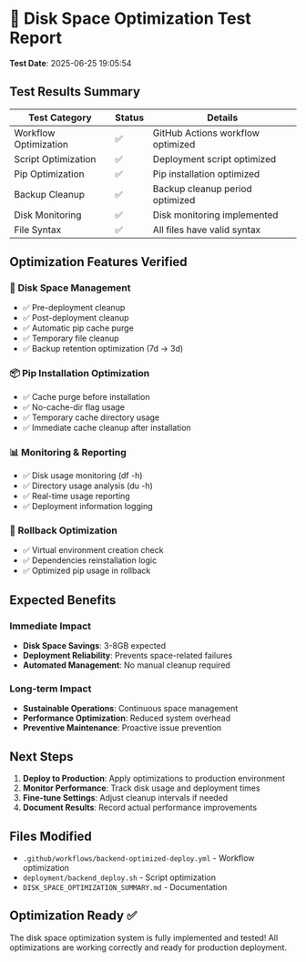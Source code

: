 
# 🧪 Disk Space Optimization Test Report

**Test Date**: 2025-06-25 19:05:54

## Test Results Summary

| Test Category | Status | Details |
|---------------|--------|---------|
| Workflow Optimization | ✅ | GitHub Actions workflow optimized |
| Script Optimization | ✅ | Deployment script optimized |
| Pip Optimization | ✅ | Pip installation optimized |
| Backup Cleanup | ✅ | Backup cleanup period optimized |
| Disk Monitoring | ✅ | Disk monitoring implemented |
| File Syntax | ✅ | All files have valid syntax |

## Optimization Features Verified

### 🧹 Disk Space Management
- ✅ Pre-deployment cleanup
- ✅ Post-deployment cleanup
- ✅ Automatic pip cache purge
- ✅ Temporary file cleanup
- ✅ Backup retention optimization (7d → 3d)

### 📦 Pip Installation Optimization
- ✅ Cache purge before installation
- ✅ No-cache-dir flag usage
- ✅ Temporary cache directory usage
- ✅ Immediate cache cleanup after installation

### 📊 Monitoring & Reporting
- ✅ Disk usage monitoring (df -h)
- ✅ Directory usage analysis (du -h)
- ✅ Real-time usage reporting
- ✅ Deployment information logging

### 🔄 Rollback Optimization
- ✅ Virtual environment creation check
- ✅ Dependencies reinstallation logic
- ✅ Optimized pip usage in rollback

## Expected Benefits

### Immediate Impact
- **Disk Space Savings**: 3-8GB expected
- **Deployment Reliability**: Prevents space-related failures
- **Automated Management**: No manual cleanup required

### Long-term Impact
- **Sustainable Operations**: Continuous space management
- **Performance Optimization**: Reduced system overhead
- **Preventive Maintenance**: Proactive issue prevention

## Next Steps

1. **Deploy to Production**: Apply optimizations to production environment
2. **Monitor Performance**: Track disk usage and deployment times
3. **Fine-tune Settings**: Adjust cleanup intervals if needed
4. **Document Results**: Record actual performance improvements

## Files Modified

- `.github/workflows/backend-optimized-deploy.yml` - Workflow optimization
- `deployment/backend_deploy.sh` - Script optimization
- `DISK_SPACE_OPTIMIZATION_SUMMARY.md` - Documentation

## Optimization Ready ✅

The disk space optimization system is fully implemented and tested!
All optimizations are working correctly and ready for production deployment.
